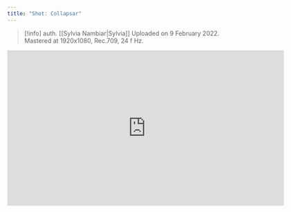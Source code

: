 ```yaml
---
title: "Shot: Collapsar"
---
```

>[!info]
>auth. [[Sylvia Nambiar|Sylvia]]
> Uploaded on 9 February 2022. Mastered at 1920x1080, Rec.709, 24 f Hz.

<iframe title="vimeo-player" src="https://player.vimeo.com/video/675022925?h=68e3e9144e" width="640" height="360" frameborder="0"    allowfullscreen></iframe>